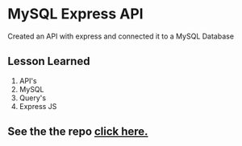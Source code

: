 # MySQL Express API

Created an API with express and connected it to a MySQL Database

## Lesson Learned

1. API's
2. MySQL
3. Query's
4. Express JS

## See the the repo [click here.](https://github.com/MiguelCamilo/MySQL-Express-API-c9)
